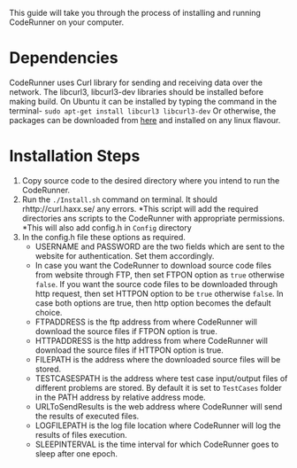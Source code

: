 This guide will take you through the process of installing and running CodeRunner on your computer.


Dependencies	
==============	
CodeRunner uses Curl library for sending and receiving data over the network. The libcurl3, libcurl3-dev libraries should be installed before making build. On Ubuntu it can be installed by typing the command in the terminal- `sudo apt-get install libcurl3 libcurl3-dev`
Or otherwise, the packages can be downloaded from [here](http://curl.haxx.se/) and installed on any linux flavour.


Installation Steps	
==============
1. Copy source code to the desired directory where you intend to run the CodeRunner.
2. Run the `./Install.sh` command on terminal. It should rhttp://curl.haxx.se/ any errors.
	*This script will add the required directories ans scripts to the CodeRunner with appropriate permissions.
	*This will also add config.h in `Config` directory 
3. In the config.h file these options as required.
    * USERNAME and PASSWORD are the two fields which are sent to the website for authentication. Set them accordingly.
    * In case you want the CodeRunner to download source code files from website through FTP, then set FTPON option as `true` otherwise `false`. If you want the source code files to be downloaded through http request, then set HTTPON option to be `true` otherwise `false`. In case both options are true, then http option becomes the default choice.
    * FTPADDRESS is the ftp address from where CodeRunner will download the source files if FTPON option is true.
    * HTTPADDRESS is the http address from where CodeRunner will download the source files if HTTPON option is true.
    * FILEPATH is the address where the downloaded source files will be stored.
    * TESTCASESPATH is the address where test case input/output files of different problems are stored. By default it is set to `TestCases` folder in the PATH address by relative address mode.
    * URLToSendResults is the web address where CodeRunner will send the results of executed files.
    * LOGFILEPATH is the log file location where CodeRunner will log the results of files execution.
    * SLEEPINTERVAL is the time interval for which CodeRunner goes to sleep after one epoch.

